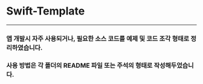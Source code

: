 # Swift-Template
---
### 앱 개발시 자주 사용되거나, 필요한 소스 코드를 예제 및 코드 조각 형태로 정리하였습니다.
### 사용 방법은 각 폴더의 README 파일 또는 주석의 형태로 작성해두었습니다.
